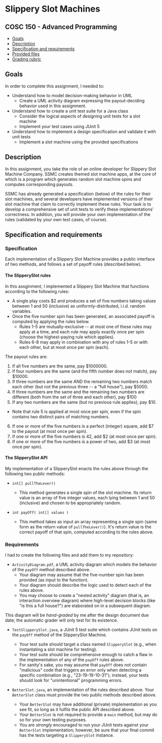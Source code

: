 # Slippery Slot Machines
## COSC 150 - Advanced Programming

- [Goals](#goals)
- [Description](#description)
- [Specification and requirements](#specification-and-requirements)
- [Provided files](#provided-files)
- [Grading rubric](#grading-rubric)

## Goals

In order to complete this assignment, I needed to:
- Understand how to model decision-making behavior in UML
  - Create a UML activity diagram expressing the payout-deciding behavior used in this assignment.
- Understand how to create a unit test suite for a Java class
  - Consider the logical aspects of designing unit tests for a slot machine
  - Implement your test cases using JUnit 5
- Understand how to implement a design specification and validate it with unit tests
  - Implement a slot machine using the provided specifications

## Description

In this assignment, you take the role of an online developer for Slippery Slot Machine Company. SSMC creates themed slot machine apps, at the core of which is a program which generates random slot machine spins and computes corresponding payouts.

SSMC has already generated a specification (below) of the rules for their slot machines, and several developers have implemented versions of their slot machine that claim to correctly implement these rules. Your task is to develop a comprehensive set of unit tests to verify these implementations' correctness. In addition, you will provide your own implementation of the rules (validated by your own test cases, of course).

## Specification and requirements

### Specification

Each implementation of a Slippery Slot Machine provides a public interface of two methods, and follows a set of payoff rules (described below).

#### The SlipperySlot rules

In this assginment, I implemented a Slippery Slot Machine that functions according to the following rules: 
- A single play costs $2 and produces a set of five numbers taking values between 1 and 50 (inclusive) as uniformly-distributed, i.i.d. random variables.
- Once the five number spin has been generated, an associated payoff is computed by applying the rules below.
  - Rules 1-5 are mutually-exclusive -- at most one of these rules may apply at a time, and each rule may apply exactly once per spin (choose the highest-paying rule which applies).
  - Rules 6-8 may apply in combination with any of rules 1-5 or with each other, but at most once per spin (each).
  
The payout rules are:
1. If all five numbers are the same, pay $1000000.
2. If four numbers are the same (and the fifth number does not match), pay $10000.
3. If three numbers are the same AND the remaining two numbers match each other (but not the previous three -- a "full house"), pay $5000.
4. If three numbers are the same and the remaining two numbers are different (both from the set of three and each other), pay $100
5. If any two numbers are the same (but no previous rule applies), pay $10.
  - Note that rule 5 is applied at most once per spin, even if the spin contains two distinct pairs of matching numbers.
6. If one or more of the five numbers is a perfect (integer) square, add $7 to the payout (at most once per spin).
7. If one or more of the five numbers is 42, add $2 (at most once per spin).
8. If one or more of the five numbers is a power of two, add $3 (at most once per spin).

#### The SlipperySlot API

My implementation of a SlipperySlot enacts the rules above through the following two public methods:
- `int[] pullTheLever()`
  - This method generates a single spin of the slot machine. Its return value is an array of five integer values, each lying between 1 and 50 (inclusive) and chosen to be appropriately random.

- `int payOff( int[] values )`
  - This method takes as input an array representing a single spin (same form as the return value of `pullTheLever()`). It's return value is the correct payoff of that spin, computed according to the rules above.

### Requirements

I had to create the following files and add them to my repository:
- `ActivityDiagram.pdf`, a UML activity diagram which models the behavior of the `payOff` method described above.
  - Your diagram may assume that the five-number spin has been provided (as input to the function).
  - Your diagram should describe the logic used to detect each of the rules above.
  - You may choose to create a "nested activity" diagram (that is, an interaction overview diagram) where high-level decision blocks (like "is this a full house?") are elaborated on in a subsequent diagram.
  
This diagram will be *hand-graded* by me after the design document due date; the automatic grader will only test for its existence.

- `TestSlipperySlot.java`, a JUnit 5 test suite which contains JUnit tests on the `payOff` method of the SlipperySlot Machine.
  - Your test suite should target a class named `SlipperySlot` (e.g., when instantating a slot machine for testing).
  - Your test suite should be comprehensive enough to catch a flaw in the implementation of any of the `payOff` rules above.
  - For sanity's sake, you may assume that `payOff` does not contain "malicious" code that triggers an error only when detecting a specific combination (e.g., "23-19-19-10-31"); instead, your tests should look for "unintentional" programming errors.

- `BetterSlot.java`, an implementation of the rules described above. Your `BetterSlot` class must provide the two public methods described above.
  - Your `BetterSlot` may have additional (private) implementation as you see fit, so long as it fulfils the public API described above.
  - Your `BetterSlot` is not required to provide a `main` method, but may do so for your own testing purposes.
  - You are *strongly* encouraged to run your JUnit tests against your `BetterSlot` implementation; however, be sure that your final commit has the tests targeting a `SlipperySlot` instance.
     
